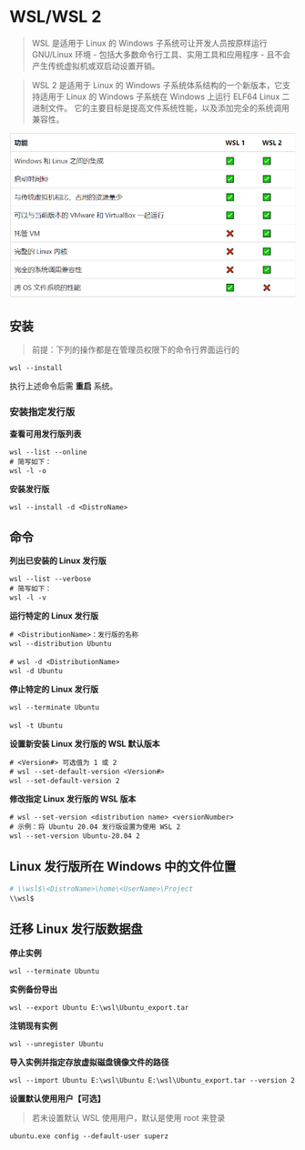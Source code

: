 # WSL/WSL 2

> WSL 是适用于 Linux 的 Windows 子系统可让开发人员按原样运行 GNU/Linux 环境 - 包括大多数命令行工具、实用工具和应用程序 - 且不会产生传统虚拟机或双启动设置开销。

> WSL 2 是适用于 Linux 的 Windows 子系统体系结构的一个新版本，它支持适用于 Linux 的 Windows 子系统在 Windows 上运行 ELF64 Linux 二进制文件。 它的主要目标是提高文件系统性能，以及添加完全的系统调用兼容性。

![](images/README-20230411135706.png)

## 安装

> 前提：下列的操作都是在管理员权限下的命令行界面运行的

```shell
wsl --install
```

执行上述命令后需 **重启** 系统。

### 安装指定发行版

**查看可用发行版列表**

```shell
wsl --list --online
# 简写如下：
wsl -l -o
```

**安装发行版**

```shell
wsl --install -d <DistroName>
```

## 命令

**列出已安装的 Linux 发行版**

```shell
wsl --list --verbose
# 简写如下：
wsl -l -v
```

**运行特定的 Linux 发行版**

```shell
# <DistributionName>：发行版的名称
wsl --distribution Ubuntu

# wsl -d <DistributionName>
wsl -d Ubuntu
```

**停止特定的 Linux 发行版**

```shell
wsl --terminate Ubuntu

wsl -t Ubuntu
```

**设置新安装 Linux 发行版的 WSL 默认版本**

```shell
# <Version#> 可选值为 1 或 2
# wsl --set-default-version <Version#>
wsl --set-default-version 2
```

**修改指定 Linux 发行版的 WSL 版本**

```shell
# wsl --set-version <distribution name> <versionNumber>
# 示例：将 Ubuntu 20.04 发行版设置为使用 WSL 2
wsl --set-version Ubuntu-20.04 2
```

## Linux 发行版所在 Windows 中的文件位置

```bash
# \\wsl$\<DistroName>\home\<UserName>\Project
\\wsl$
```

## 迁移 Linux 发行版数据盘

**停止实例**

```shell
wsl --terminate Ubuntu
```

**实例备份导出**

```shell
wsl --export Ubuntu E:\wsl\Ubuntu_export.tar
```

**注销现有实例**

```shell
wsl --unregister Ubuntu
```

**导入实例并指定存放虚拟磁盘镜像文件的路径**

```shell
wsl --import Ubuntu E:\wsl\Ubuntu E:\wsl\Ubuntu_export.tar --version 2
```

**设置默认使用用户【可选】**

> 若未设置默认 WSL 使用用户，默认是使用 root 来登录

```shell
ubuntu.exe config --default-user superz
```
